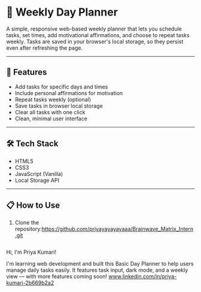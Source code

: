 # 📅 Weekly Day Planner

A simple, responsive web-based weekly planner that lets you schedule tasks, set times, add motivational affirmations, and choose to repeat tasks weekly. Tasks are saved in your browser's local storage, so they persist even after refreshing the page.

---

## 🚀 Features

- Add tasks for specific days and times
- Include personal affirmations for motivation
- Repeat tasks weekly (optional)
- Save tasks in browser local storage
- Clear all tasks with one click
- Clean, minimal user interface

---



## 🛠️ Tech Stack

- HTML5
- CSS3
- JavaScript (Vanilla)
- Local Storage API

---

## 📋 How to Use

1. Clone the repository:https://github.com/priyayayayayaaa/Brainwave_Matrix_Intern.git

   ```bash
 Hi, I'm Priya Kumari!

I'm learning web development and built this Basic Day Planner to help users manage daily tasks easily. It features task input, dark mode, and a weekly view — with more features coming soon!
www.linkedin.com/in/priya-kumari-2b669b2a2




